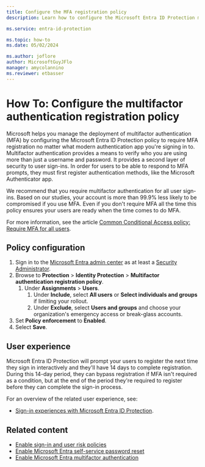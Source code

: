 ```yaml
---
title: Configure the MFA registration policy
description: Learn how to configure the Microsoft Entra ID Protection multifactor authentication registration policy.

ms.service: entra-id-protection

ms.topic: how-to
ms.date: 05/02/2024

ms.author: joflore
author: MicrosoftGuyJFlo
manager: amycolannino
ms.reviewer: etbasser
---
```

# How To: Configure the multifactor authentication registration policy

Microsoft helps you manage the deployment of multifactor authentication (MFA) by configuring the Microsoft Entra ID Protection policy to require MFA registration no matter what modern authentication app you're signing in to. Multifactor authentication provides a means to verify who you are using more than just a username and password. It provides a second layer of security to user sign-ins. In order for users to be able to respond to MFA prompts, they must first register authentication methods, like the Microsoft Authenticator app.

We recommend that you require multifactor authentication for all user sign-ins. Based on our studies, your account is more than 99.9% less likely to be compromised if you use MFA. Even if you don't require MFA all the time this policy ensures your users are ready when the time comes to do MFA.

For more information, see the article [Common Conditional Access policy: Require MFA for all users](../identity/conditional-access/howto-conditional-access-policy-all-users-mfa.md).

## Policy configuration

1. Sign in to the [Microsoft Entra admin center](https://entra.microsoft.com) as at least a [Security Administrator](~/identity/role-based-access-control/permissions-reference.md#security-administrator).
1. Browse to **Protection** > **Identity Protection** > **Multifactor authentication registration policy**.
   1. Under **Assignments** > **Users**.
      1. Under **Include**, select **All users** or **Select individuals and groups** if limiting your rollout.
      1. Under **Exclude**, select **Users and groups** and choose your organization's emergency access or break-glass accounts. 
1. Set **Policy enforcement** to **Enabled**.
1. Select **Save**.

## User experience

Microsoft Entra ID Protection will prompt your users to register the next time they sign in interactively and they'll have 14 days to complete registration. During this 14-day period, they can bypass registration if MFA isn't required as a condition, but at the end of the period they're required to register before they can complete the sign-in process.

For an overview of the related user experience, see:

- [Sign-in experiences with Microsoft Entra ID Protection](concept-identity-protection-user-experience.md).  

## Related content

- [Enable sign-in and user risk policies](howto-identity-protection-configure-risk-policies.md)
- [Enable Microsoft Entra self-service password reset](~/identity/authentication/howto-sspr-deployment.md)
- [Enable Microsoft Entra multifactor authentication](~/identity/authentication/howto-mfa-getstarted.md)
